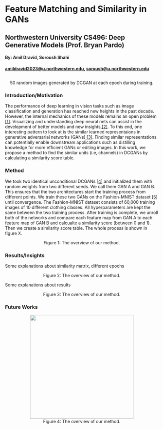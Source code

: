 # Feature Matching and Similarity in GANs
## Northwestern University CS496: Deep Generative Models (Prof. Bryan Pardo)
#### By: Amil Dravid, Soroush Shahi
#### amildravid2023@u.northwestern.edu, soroush@u.northwestern.edu
## 

<p align="center">
  <img src="https://github.com/faderani/DCGAN-Similarity/blob/main/assets/generation.gif" alt>
<br>
  50 random images generated by DCGAN at each epoch during training. 
</p>


### Introduction/Motivation

The performance of deep learning in vision tasks such as image classification and generation has reached new heights in the past decade. However, the internal mechanics of these models remains an open problem[ [1]](https://arxiv.org/pdf/1905.00414.pdf). Visualizing and understanding deep neural nets can assist in the development of better models and new insights[ [2]](https://openreview.net/pdf?id=Hyg_X2C5FX). To this end, one interesting pattern to look at is the similar learned representaions in generative adversarial networks (GANs)[ [3]](https://arxiv.org/pdf/1406.2661.pdf). Finding similar representations can potentially enable downstream applications such as distilling knowledge for more efficient GANs or editing images. In this work, we propose a method to find the similar units (i.e, channels) in DCGANs by calculating a similarity score table. 

### Method
We took two identical unconditional DCGANs [[4]](https://arxiv.org/pdf/1511.06434.pdf) and initialized them with random weights from two different seeds. We call them GAN A and GAN B. This ensures that the two architectures start the training process from different points. We train these two GANs on the Fashion-MNIST dataset [[5]](https://github.com/zalandoresearch/fashion-mnist) until convergence. The Fashion-MNIST dataset consists of 60,000 training images of 10 different clothing classes. All hyperparameters are kept the same between the two training process. After training is complete, we unroll both of the networks and compare each feature map from GAN A to each feature map of GAN B and calcualte a similarity score (between 0 and 1). Then we create a similarity score table. The whole process is shown in figure X.


<p align="center">
  <img src="https://github.com/faderani/DCGAN-Similarity/blob/main/assets/method.gif" alt>
  <br>
  Figure 1: The overview of our method.
</p>


### Results/Insights

Some explanations about similarity matrix, different epochs

<p align="center">
  <img src="https://github.com/faderani/DCGAN-Similarity/blob/main/assets/smiliarity.png" alt>
  <br>
  Figure 2: The overview of our method.
</p>

Some explanations about results


<p align="center">
  <img src="https://github.com/faderani/DCGAN-Similarity/blob/main/assets/results.png" alt>
  <br>
  Figure 3: The overview of our method.
</p>

### Future Works


<p align="center">
  <img src="https://github.com/faderani/DCGAN-Similarity/blob/main/assets/match_diff.png" width="340" alt>
  <br>
  Figure 4: The overview of our method.
</p>
